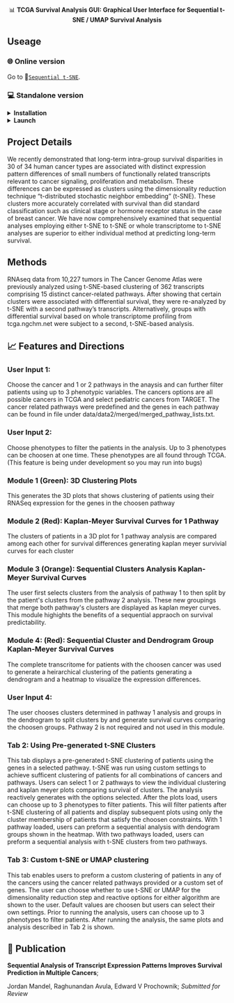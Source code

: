 
<p align="center">📊 <b>TCGA Survival Analysis GUI: Graphical User Interface for Sequential t-SNE / UMAP Survival Analysis</b></p>

## Useage 

### 🌐 Online version 
Go to 🔗[`Sequential t-SNE`](https://chpupsom19.shinyapps.io/survival_analysis_tsne_umap_tcga/). 

### 💻 Standalone version  
<details>
<summary><b>Installation</b></summary>  

Ensure that the following packages are installed in your R enviornment: 

`shiny`,`survminer`,`survival`,`plotly`,`ComplexHeatmap`, `tsne`, `Rtsne`, `plotly`, `shinydashboard`,`dashboardthemes`,`dplyr`,`umap`,`dbscan`

If any package is missing, Please run the following command in your [`RStudio`](https://www.rstudio.com/) and it will install all packages automatically.  

```R
# Check "BiocManager"
if (!requireNamespace("BiocManager", quietly = TRUE))
    install.packages("BiocManager")

# Package list
libs <- c("shiny", "survminer","survival","plotly","ComplexHeatmap","tsne","Rtsne","plotly","shinydashboard","dashboardthemes","dplyr","umap",dbscan")

# Install packages if missing
for (i in libs){
  if( !is.element(i, .packages(all.available = TRUE)) ) {
     BiocManager::install(i, suppressUpdates=TRUE)
  }
}
```
</details>

<details>
<summary><b>Launch</b></summary> 
    
1. Click `Clone or download` button on the top of this page, then click [`Download ZIP`]();  
2. Unzip the file to an desired folder location.;  
3. In R Studio set the working directory to the folder location choosen in step 2 (use `setwd()` to set your working directory);
    
</details>

## Project Details 
We recently demonstrated that long-term intra-group survival disparities in 30 of 34 human cancer types are associated with distinct expression pattern differences of small numbers of functionally related transcripts relevant to cancer signaling, proliferation and metabolism. These differences can be expressed as clusters using the dimensionality reduction technique “t-distributed stochastic neighbor embedding” (t-SNE). These clusters more accurately correlated with survival than did standard classification such as clinical stage or hormone receptor status in the case of breast cancer. We have now comprehensively examined that sequential analyses employing either t-SNE to t-SNE or whole transcriptome to t-SNE analyses are superior to either individual method at predicting long-term survival.   

## Methods
RNAseq data from 10,227 tumors in The Cancer Genome Atlas were previously analyzed using t-SNE-based clustering of 362 transcripts comprising 15 distinct cancer-related pathways. After showing that certain clusters were associated with differential survival, they were re-analyzed by t-SNE with a second pathway’s transcripts. Alternatively, groups with differential survival based on whole transcriptome profiling from tcga.ngchm.net were subject to a second, t-SNE-based analysis.

## 📈 Features and Directions 

### User Input 1: 
Choose the cancer and 1 or 2 pathways in the anaysis and can further filter patients using up to 3 phenotypic variables. The cancers options are all possible cancers in TCGA and select pediatric cancers from TARGET. The cancer related pathways were predefined and the genes in each pathway can be found in file under data/data2/merged/merged_pathway_lists.txt. 

### User Input 2: 
Choose phenotypes to filter the patients in the analysis. Up to 3 phenotypes can be choosen at one time. These phenotypes are all found through TCGA. (This feature is being under development so you may run into bugs) 

### Module 1 (Green): 3D Clustering Plots
This generates the 3D plots that shows clustering of patients using their RNASeq expression for the genes in the choosen pathway

### Module 2 (Red): Kaplan-Meyer Survival Curves for 1 Pathway 
The clusters of patients in a 3D plot for 1 pathway analysis are compared among each other for survival differences generating kaplan meyer survivial curves for each cluster

### Module 3 (Orange): Sequential Clusters Analysis Kaplan-Meyer Survival Curves 
The user first selects clusters from the analysis of pathway 1 to then split by the patient's clusters from the pathway 2 analysis. These new groupings that merge both pathway's clusters are displayed as kaplan meyer curves. This module highights the benefits of a sequential appraoch on survival predictability.

### Module 4: (Red): Sequential Cluster and Dendrogram Group Kaplan-Meyer Survival Curves
The complete transcritome for patients with the choosen cancer was used to generate a heirarchical clustering of the patients generating a dendrogram and a heatmap to visualize the expression differences.

### User Input 4: 
The user chooses clusters determined in pathway 1 analysis and groups in the dendrogram to split clusters by and generate survival curves comparing the choosen groups. Pathway 2 is not required and not used in this module.

### Tab 2: Using Pre-generated t-SNE Clusters
This tab displays a pre-generated t-SNE clustering of patients using the genes in a selected pathway. t-SNE was run using custom settings to achieve sufficent clustering of patients for all combinations of cancers and pathways. Users can select 1 or 2 pathways to view the individual clustering and kaplan meyer plots comparing survival of clusters. The analysis reactively generates with the options selected. After the plots load, users can choose up to 3 phenotypes to filter patients. This will filter patients after t-SNE clustering of all patients and display subsequent plots using only the cluster membership of patients that satisfy the choosen constraints. With 1 pathway loaded, users can preform a sequential analysis with dendogram groups shown in the heatmap. With two pathways loaded, users can preform a sequential analysis with t-SNE clusters from two pathways.

### Tab 3: Custom t-SNE or UMAP clustering
This tab enables users to preform a custom clustering of patients in any of the cancers using the cancer related pathways provided or a custom set of genes. The user can choose whether to use t-SNE or UMAP for the dimensionality reduction step and reactive options for either algorithm are shown to the user. Default values are choosen but users can select their own settings. Prior to running the analysis, users can choose up to 3 phenotypes to filter patients. After running the analysis, the same plots and analysis described in Tab 2 is shown.

## 📕 Publication

**Sequential Analysis of Transcript Expression Patterns Improves Survival Prediction in Multiple Cancers**;

Jordan Mandel, Raghunandan Avula, Edward V Prochownik;
*Submitted for Review*

    

